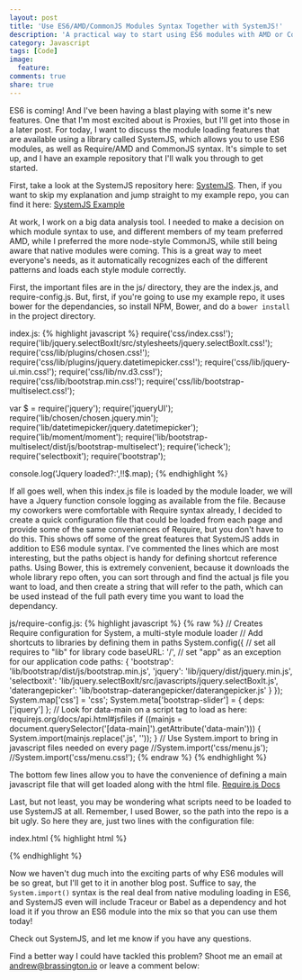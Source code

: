 ```yaml
---
layout: post
title: 'Use ES6/AMD/CommonJS Modules Syntax Together with SystemJS!'
description: 'A practical way to start using ES6 modules with AMD or CommonJS syntax'
category: Javascript
tags: [Code]
image:
  feature: 
comments: true
share: true
---
```

ES6 is coming! And I've been having a blast playing with some it's new features. One that I'm most excited about is Proxies, but I'll get into those in a later post. For today, I want to discuss the module loading features that are available using a library called SystemJS, which allows you to use ES6 modules, as well as Require/AMD and CommonJS syntax. It's simple to set up, and I have an example repository that I'll walk you through to get started.

First, take a look at the SystemJS repository here: [SystemJS](https://github.com/systemjs/systemjs).
Then, if you want to skip my explanation and jump straight to my example repo, you can find it here: [SystemJS Example](https://github.com/jabbrass/systemjs-example)

At work, I work on a big data analysis tool. I needed to make a decision on which module syntax to use, and different members of my team preferred AMD, while I preferred the more node-style CommonJS, while still being aware that native modules were coming. This is a great way to meet everyone's needs, as it automatically recognizes each of the different patterns and loads each style module correctly.

First, the important files are in the js/ directory, they are the index.js, and require-config.js.
But, first, if you're going to use my example repo, it uses bower for the dependancies, so install NPM, Bower, and do a `bower install` in the project directory.

index.js:
{% highlight javascript %}
require('css/index.css!');
require('lib/jquery.selectBoxIt/src/stylesheets/jquery.selectBoxIt.css!');
require('css/lib/plugins/chosen.css!');
require('css/lib/plugins/jquery.datetimepicker.css!');
require('css/lib/jquery-ui.min.css!');
require('css/lib/nv.d3.css!');
require('css/lib/bootstrap.min.css!');
require('css/lib/bootstrap-multiselect.css!');

var $ = require('jquery');
require('jqueryUI');
require('lib/chosen/chosen.jquery.min');
require('lib/datetimepicker/jquery.datetimepicker');
require('lib/moment/moment');
require('lib/bootstrap-multiselect/dist/js/bootstrap-multiselect');
require('icheck');
require('selectboxit');
require('bootstrap');

console.log('Jquery loaded?:',!!$.map);
{% endhighlight %}

If all goes well, when this index.js file is loaded by the module loader, we will have a Jquery function console logging as available from the file.
Because my coworkers were comfortable with Require syntax already, I decided to create a quick configuration file that could be loaded from each page and provide some of the same conveniences of Require, but you don't have to do this. This shows off some of the great features that SystemJS adds in addition to ES6 module syntax.
I've commented the lines which are most interesting, but the paths object is handy for defining shortcut reference paths. Using Bower, this is extremely convenient, because it downloads the whole library repo often, you can sort through and find the actual js file you want to load, and then create a string that will refer to the path, which can be used instead of the full path every time you want to load the dependancy.

js/require-config.js:
{% highlight javascript %}
{% raw %}
// Creates Require configuration for System, a multi-style module loader
// Add shortcuts to libraries by defining them in paths
System.config({
// set all requires to "lib" for library code
baseURL: '/',
// set "app" as an exception for our application code
paths: {
  'bootstrap': 'lib/bootstrap/dist/js/bootstrap.min.js',
  'jquery': 'lib/jquery/dist/jquery.min.js',
  'selectboxit': 'lib/jquery.selectBoxIt/src/javascripts/jquery.selectBoxIt.js',
  'daterangepicker': 'lib/bootstrap-daterangepicker/daterangepicker.js'
  }
});
System.map['css'] = 'css';
System.meta['bootstrap-slider'] = { deps: ['jquery'] };
// Look for data-main on a script tag to load as here: requirejs.org/docs/api.html#jsfiles
if ((mainjs = document.querySelector('[data-main]').getAttribute('data-main'))) {
  System.import(mainjs.replace('.js', ''));
}
// Use System.import to bring in javascript files needed on every page
//System.import('css/menu.js');
//System.import('css/menu.css!');
{% endraw %}
{% endhighlight %}

The bottom few lines allow you to have the convenience of defining a main javascript file that will get loaded along with the html file. [Require.js Docs](http://www.requirejs.org/docs/api.html#jsfiles)

Last, but not least, you may be wondering what scripts need to be loaded to use SystemJS at all. Remember, I used Bower, so the path into the repo is a bit ugly. So here they are, just two lines with the configuration file:

index.html
{% highlight html %}
<script data-main="js/index.js" src="lib/system.js/dist/system.src.js"></script>
<script src="js/require-config.js"></script>
{% endhighlight %}

Now we haven't dug much into the exciting parts of why ES6 modules will be so great, but I'll get to it in another blog post. Suffice to say, the `System.import()` syntax is the real deal from native moduling loading in ES6, and SystemJS even will include Traceur or Babel as a dependency and hot load it if you throw an ES6 module into the mix so that you can use them today! 

Check out SystemJS, and let me know if you have any questions.

Find a better way I could have tackled this problem? Shoot me an email at andrew@brassington.io or leave a comment below:
